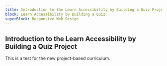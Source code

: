 ```yaml
---
title: Introduction to the Learn Accessibility by Building a Quiz Project
block: Learn Accessibility by Building a Quiz
superBlock: Responsive Web Design
---
```


## Introduction to the Learn Accessibility by Building a Quiz Project

This is a test for the new project-based curriculum.
